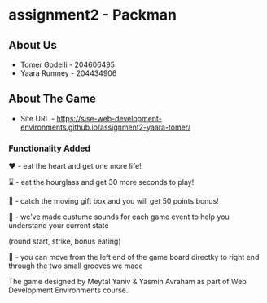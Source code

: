 # assignment2 - Packman

## About Us 
  * Tomer Godelli - 204606495
  * Yaara Rumney - 204434906

## About The Game 
  * Site URL - https://sise-web-development-environments.github.io/assignment2-yaara-tomer/

  ### Functionality Added
  :heart: - eat the heart and get one more life!
  
  :hourglass: - eat the hourglass and get 30 more seconds to play!
  
  :gift: - catch the moving gift box and you will get 50 points bonus!
  
  :musical_note: - we've made custume sounds for each game event to help you understand your current state
  
  (round start, strike, bonus eating)
  
  
  :runner: - you can move from the left end of the game board directky to right end through the two small grooves we made 
  
  
  The game designed by Meytal Yaniv & Yasmin Avraham as part of Web Development Environments course.
